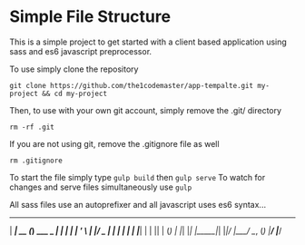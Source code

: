 # Simple File Structure

This is a simple project to get started with a client based application using
sass and es6 javascript preprocessor.


To use simply clone the repository

`git clone https://github.com/the1codemaster/app-tempalte.git my-project && cd my-project`

Then, to use with your own git account, simply remove the .git/ directory

`rm -rf .git`

If you are not using git, remove the .gitignore file as well

`rm .gitignore`

To start the file simply type `gulp build` then `gulp serve` To watch for
changes and serve files simultaneously use `gulp`

All sass files use an autoprefixer and all javascript uses es6 syntax... 

 _____        _             _
| ____|_ __  (_) ___  _   _| |
|  _| | '_ \ | |/ _ \| | | | |
| |___| | | || | (_) | |_| |_|
|_____|_| |_|/ |\___/ \__, (_)
          |__/       |___/
